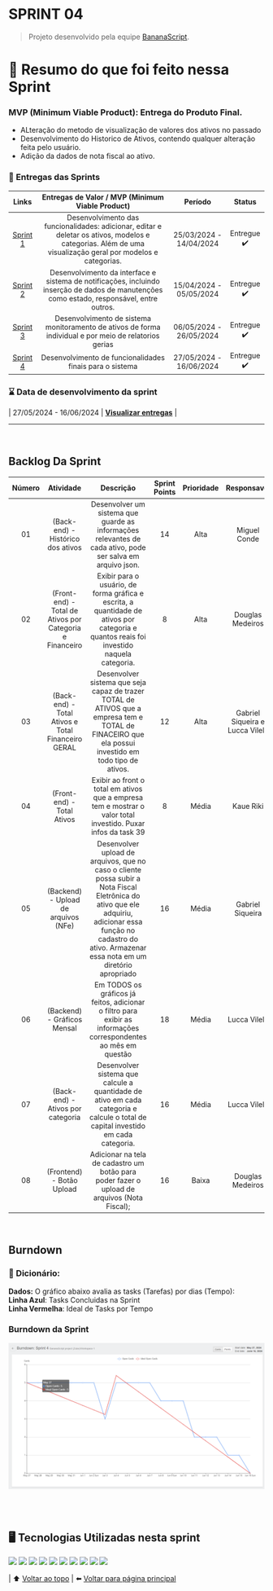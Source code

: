 # SPRINT 04<a name = 'topo'></a>
> Projeto desenvolvido pela equipe <a href='https://github.com/BananaaScript' target="_blank">BananaScript</a>.
# :scroll: Resumo do que foi feito nessa Sprint <a name="topo"></a>

### MVP (Minimum Viable Product):  Entrega do Produto Final.

 - ALteração do metodo de visualização de valores dos ativos no passado
 - Desenvolvimento do Historico de Ativos, contendo qualquer alteração feita pelo usuário.
 - Adição da dados de nota fiscal ao ativo.

### :checkered_flag: Entregas das Sprints
| Links | Entregas de Valor / MVP (Minimum Viable Product) | Período | Status |
|:-----:|:------------------:|:---------:|:--------:|
| <a href=''>Sprint 1 </a> | Desenvolvimento das funcionalidades: adicionar, editar e deletar os ativos, modelos e categorias. Além de uma visualização geral por modelos e categorias. | 25/03/2024 - 14/04/2024 | Entregue :heavy_check_mark: |
| <a href=''>Sprint 2 </a> | Desenvolvimento da interface e sistema de notificações, incluindo inserção de dados de manutenções como estado, responsável, entre outros. | 15/04/2024 - 05/05/2024 | Entregue :heavy_check_mark: |  
| <a href=''>Sprint 3 </a> | Desenvolvimento de sistema monitoramento de ativos de forma individual e por meio de relatorios gerias| 06/05/2024 - 26/05/2024 | Entregue :heavy_check_mark: | 
| <a href=''>Sprint 4 | Desenvolvimento de funcionalidades finais para o sistema | 27/05/2024 - 16/06/2024 | Entregue :heavy_check_mark: |

### :hourglass: Data de desenvolvimento da sprint
| 27/05/2024 - 16/06/2024 | **<a href='https://github.com/BananaaScript/SGA' target="_blank">Visualizar entregas**</a> |

<hr/>

<br/>

## Backlog Da Sprint
| Número | Atividade | Descrição | Sprint Points | Prioridade | Responsavel |  
|:--:|:------------:|:-----------:|:----------:|:------:|:------------:|
|  01  | (Back-end) - Histórico dos ativos | Desenvolver um sistema que guarde as informações relevantes de cada ativo, pode ser salva em arquivo json. | 14 | Alta | Miguel Conde |
|  02  | (Front-end) - Total de Ativos por Categoria e Financeiro | Exibir para o usuário, de forma gráfica e escrita, a quantidade de ativos por categoria e quantos reais foi investido naquela categoria. | 8 | Alta | Douglas Medeiros |
|  03  | (Back-end) - Total Ativos e Total Financeiro GERAL | Desenvolver sistema que seja capaz de trazer TOTAL de ATIVOS que a empresa tem e TOTAL de FINACEIRO que ela possui investido em todo tipo de ativos. | 12 | Alta | Gabriel Siqueira e Lucca Vilela |
|  04  | (Front-end) - Total Ativos | Exibir ao front o total em ativos que a empresa tem e mostrar o valor total investido. Puxar infos da task 39 | 8 | Média | Kaue Riki |
|  05  | (Backend) - Upload de arquivos (NFe) | Desenvolver upload de arquivos, que no caso o cliente possa subir a Nota Fiscal Eletrônica do ativo que ele adquiriu, adicionar essa função no cadastro do ativo. Armazenar essa nota em um diretório apropriado | 16 | Média | Gabriel Siqueira |
|  06  | (Backend) - Gráficos Mensal | Em TODOS os gráficos já feitos, adicionar o filtro para exibir as informações correspondentes ao mês em questão | 18 | Média | Lucca Vilela |
|  07  | (Back-end) - Ativos por categoria | Desenvolver sistema que calcule a quantidade de ativo em cada categoria e calcule o total de capital investido em cada categoria. | 16 | Média | Lucca Vilela |
|  08  | (Frontend) - Botão Upload | Adicionar na tela de cadastro um botão para poder fazer o upload de arquivos (Nota Fiscal); | 16 | Baixa | Douglas Medeiros |

<br/>

##  Burndown 
### :open_book: Dicionário:
**Dados:** O gráfico abaixo avalia as tasks (Tarefas) por dias (Tempo): 
<br>**Linha Azul**: Tasks Concluidas na Sprint
<br>**Linha Vermelha**: Ideal de Tasks por Tempo
### Burndown da Sprint 
<img src="./Doc/Imgs/burndown_Sprint4.png" alt="Burndown da Sprint">


<br/><br/>
## :desktop_computer: Tecnologias Utilizadas nesta sprint
[![](https://img.shields.io/badge/HTML5-E34F26?style=for-the-badge&logo=html5&logoColor=white)]()
[![](https://img.shields.io/badge/CSS3-1572B6?style=for-the-badge&logo=css3&logoColor=white)]()
[![](https://img.shields.io/badge/TypeScript-007ACC?style=for-the-badge&logo=typescript&logoColor=white)]()
[![](https://img.shields.io/badge/java-%23ED8B00.svg?style=for-the-badge&logo=openjdk&logoColor=white)]()
[![](https://img.shields.io/badge/GitHub-100000?style=for-the-badge&logo=github&logoColor=white)]()
[![](https://img.shields.io/badge/GIT-E44C30?style=for-the-badge&logo=git&logoColor=white)]()
[![](https://img.shields.io/badge/MySQL-005C84?style=for-the-badge&logo=mysql&logoColor=white)]()
[![](	https://img.shields.io/badge/React-20232A?style=for-the-badge&logo=react&logoColor=61DAFB)]()
[![](https://img.shields.io/badge/Spring-6DB33F?style=for-the-badge&logo=spring&logoColor=white)]()
[![](https://img.shields.io/badge/Node%20js-339933?style=for-the-badge&logo=nodedotjs&logoColor=white)]()


| :arrow_up: [Voltar ao topo](#topo) | ⬅️ [Voltar para página principal](https://github.com/BananaaScript/SGA)
